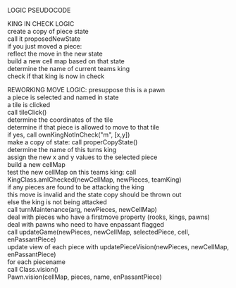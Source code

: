 LOGIC PSEUDOCODE  

KING IN CHECK LOGIC  
create a copy of piece state  
  call it proposedNewState  
if you just moved a piece:  
  reflect the move in the new state  
  build a new cell map based on that state  
  determine the name of current teams king  
  check if that king is now in check  
  
REWORKING MOVE LOGIC: presuppose this is a pawn  
a piece is selected and named in state  
a tile is clicked  
call tileClick()  
  determine the coordinates of the tile  
  determine if that piece is allowed to move to that tile  
  if yes, call ownKingNotInCheck("m", [x,y])  
    make a copy of state: call properCopyState()  
    determine the name of this turns king  
    assign the new x and y values to the selected piece  
    build a new cellMap  
    test the new cellMap on this teams king: call KingClass.amIChecked(newCellMap, newPieces, teamKing)  
    if any pieces are found to be attacking the king  
      this move is invalid and the state copy should be thrown out  
    else the king is not being attacked  
      call turnMaintenance(arg, newPieces, newCellMap)  
        deal with pieces who have a firstmove property (rooks, kings, pawns)  
        deal with pawns who need to have enpassant flagged  
        call updateGame(newPieces, newCellMap, selectedPiece, cell, enPassantPiece)  
          update view of each piece with updatePieceVision(newPieces, newCellMap, enPassantPiece)  
            for each piecename  
              call Class.vision()  
                Pawn.vision(cellMap, pieces, name, enPassantPiece)  
